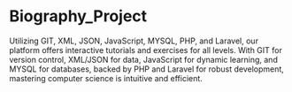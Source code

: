# Biography_Project
Utilizing GIT, XML, JSON, JavaScript, MYSQL, PHP, and Laravel, our platform offers interactive tutorials and exercises for all levels. With GIT for version control, XML/JSON for data, JavaScript for dynamic learning, and MYSQL for databases, backed by PHP and Laravel for robust development, mastering computer science is intuitive and efficient.

